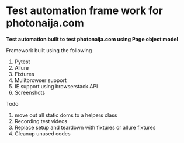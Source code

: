 # Test automation frame work for photonaija.com

**Test automation built to test photonaija.com using Page object model**

Framework built using the following
1. Pytest
1. Allure
1. Fixtures
1. Mulitbrowser support
1. IE support using browserstack API
1. Screenshots

Todo
1. move out all static doms to a helpers class
1. Recording test videos
1. Replace setup and teardown with fixtures or allure fixtures
1. Cleanup unused codes